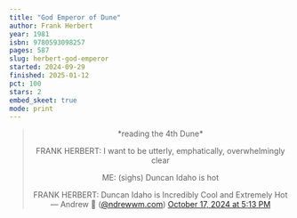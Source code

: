 ```yaml
---
title: "God Emperor of Dune"
author: Frank Herbert
year: 1981
isbn: 9780593098257
pages: 587
slug: herbert-god-emperor
started: 2024-09-29
finished: 2025-01-12
pct: 100
stars: 2
embed_skeet: true
mode: print
---
```


<center>
<blockquote class="bluesky-embed" data-bluesky-uri="at://did:plc:j2i2dl3aow3rwprvh4hidcg4/app.bsky.feed.post/3l6qleapkpb2v" data-bluesky-cid="bafyreibgth4jmnlratfvjcvpvw5zmvzcdq6zzzm6vkxrm6abjhc2m5fnua" data-bluesky-embed-color-mode="system">
  *reading the 4th Dune*

  FRANK HERBERT: I want to be utterly, emphatically, overwhelmingly clear

  ME: (sighs) Duncan Idaho is hot

  FRANK HERBERT: Duncan Idaho is Incredibly Cool and Extremely Hot&mdash; Andrew 🧮 (<a href="https://bsky.app/profile/did:plc:j2i2dl3aow3rwprvh4hidcg4?ref_src=embed">@ndrewwm.com</a>) <a href="https://bsky.app/profile/did:plc:j2i2dl3aow3rwprvh4hidcg4/post/3l6qleapkpb2v?ref_src=embed">October 17, 2024 at 5:13 PM</a>
</blockquote>
</center>
